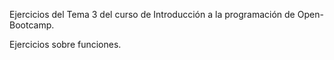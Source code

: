 Ejercicios del Tema 3 del curso de Introducción a la programación de Open-Bootcamp.

Ejercicios sobre funciones.